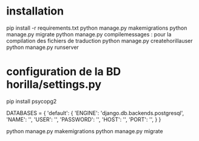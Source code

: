 # installation

pip install -r requirements.txt
python manage.py makemigrations
python manage.py migrate
python manage.py compilemessages : pour la compilation des fichiers de traduction
python manage.py createhorillauser
python manage.py runserver



# configuration de la BD  horilla/settings.py

pip install psycopg2

DATABASES = {
    'default': {
        'ENGINE': 'django.db.backends.postgresql',
        'NAME': '',
        'USER': '',
        'PASSWORD': '',
        'HOST': '',
        'PORT': '',
    }
}

python manage.py makemigrations
python manage.py migrate